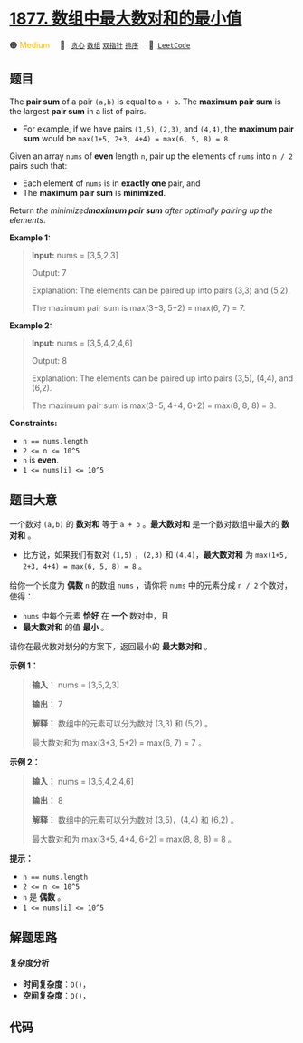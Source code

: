 # [1877. 数组中最大数对和的最小值](https://leetcode.com/problems/minimize-maximum-pair-sum-in-array)

🟠 <font color=#ffb800>Medium</font>&emsp; 🔖&ensp; [`贪心`](/tag/greedy.md) [`数组`](/tag/array.md) [`双指针`](/tag/two-pointers.md) [`排序`](/tag/sorting.md)&emsp; 🔗&ensp;[`LeetCode`](https://leetcode.com/problems/minimize-maximum-pair-sum-in-array)

## 题目

The **pair sum** of a pair `(a,b)` is equal to `a + b`. The **maximum pair
sum** is the largest **pair sum** in a list of pairs.

  * For example, if we have pairs `(1,5)`, `(2,3)`, and `(4,4)`, the **maximum pair sum** would be `max(1+5, 2+3, 4+4) = max(6, 5, 8) = 8`.

Given an array `nums` of **even** length `n`, pair up the elements of `nums`
into `n / 2` pairs such that:

  * Each element of `nums` is in **exactly one** pair, and
  * The **maximum pair sum** is **minimized**.

Return _the minimized**maximum pair sum** after optimally pairing up the
elements_.



**Example 1:**

> 
> 
> 
> 
> 
> **Input:** nums = [3,5,2,3]
> 
> Output: 7
> 
> Explanation: The elements can be paired up into pairs (3,3) and (5,2).
> 
> The maximum pair sum is max(3+3, 5+2) = max(6, 7) = 7.

**Example 2:**

> 
> 
> 
> 
> 
> **Input:** nums = [3,5,4,2,4,6]
> 
> Output: 8
> 
> Explanation: The elements can be paired up into pairs (3,5), (4,4), and (6,2).
> 
> The maximum pair sum is max(3+5, 4+4, 6+2) = max(8, 8, 8) = 8.

**Constraints:**

  * `n == nums.length`
  * `2 <= n <= 10^5`
  * `n` is **even**.
  * `1 <= nums[i] <= 10^5`


## 题目大意

一个数对 `(a,b)` 的 **数对和** 等于 `a + b` 。**最大数对和** 是一个数对数组中最大的 **数对和** 。

  * 比方说，如果我们有数对 `(1,5)` ，`(2,3)` 和 `(4,4)`，**最大数对和** 为 `max(1+5, 2+3, 4+4) = max(6, 5, 8) = 8` 。

给你一个长度为 **偶数** `n` 的数组 `nums` ，请你将 `nums` 中的元素分成 `n / 2` 个数对，使得：

  * `nums` 中每个元素 **恰好** 在 **一个** 数对中，且
  * **最大数对和** 的值 **最小** 。

请你在最优数对划分的方案下，返回最小的 **最大数对和** 。

**示例 1：**

> 
> 
> 
> 
> 
> **输入：** nums = [3,5,2,3]
> 
> **输出：** 7
> 
> **解释：** 数组中的元素可以分为数对 (3,3) 和 (5,2) 。
> 
> 最大数对和为 max(3+3, 5+2) = max(6, 7) = 7 。
> 
> 

**示例 2：**

> 
> 
> 
> 
> 
> **输入：** nums = [3,5,4,2,4,6]
> 
> **输出：** 8
> 
> **解释：** 数组中的元素可以分为数对 (3,5)，(4,4) 和 (6,2) 。
> 
> 最大数对和为 max(3+5, 4+4, 6+2) = max(8, 8, 8) = 8 。
> 
> 

**提示：**

  * `n == nums.length`
  * `2 <= n <= 10^5`
  * `n` 是 **偶数** 。
  * `1 <= nums[i] <= 10^5`


## 解题思路

#### 复杂度分析

- **时间复杂度**：`O()`，
- **空间复杂度**：`O()`，

## 代码

```javascript

```